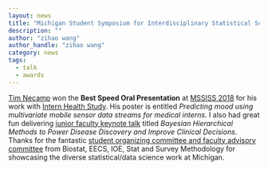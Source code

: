 ```yaml
---
layout: news
title: "Michigan Student Symposium for Interdisciplinary Statistical Sciences"
description: ""
author: "zihao wang"
author_handle: "zihao wang"
category: news
tags: 
  - talk
  - awards
---
```


[Tim Necamp](/team/tim-necamp) won the **Best Speed Oral Presentation** at [MSSISS 2018](https://sites.lsa.umich.edu/mssiss/) for his work with [Intern Health Study](https://www.srijan-sen-lab.com/intern-health-study). His poster is entitled *Predicting mood using multivariate mobile sensor data streams for medical interns*. I also had great fun delivering [junior faculty keynote talk](https://sites.lsa.umich.edu/mssiss/keynote-speaker/) titled *Bayesian Hierarchical Methods to Power Disease Discovery and Improve Clinical Decisions*. Thanks for the fantastic [student organizing committee and faculty advisory committee](https://sites.lsa.umich.edu/mssiss/committee/) from Biostat, EECS, IOE, Stat and Survey Methodology for showcasing the diverse statistical/data science work at Michigan.
